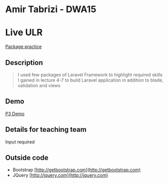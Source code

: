 # Amir Tabrizi - DWA15

# Live ULR
[Package practice](http://p3.amiratabrizi.com)

## Description
> I used few packages of Laravel Framework to highlight required skills I gained in lecture 4-7 to build Laravel 
application in addition to blade, validation and views

## Demo
[P3 Demo](https://youtu.be/??)

## Details for teaching team

Input required

## Outside code
* Bootstrap [http://getbootstrap.com](http://getbootstrap.com)
* JQuery [http://jquery.com](http://jquery.com)

